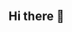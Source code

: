 ## Hi there 👋

<!--
**angelyrq/angelyrq** is a ✨ _special_ ✨ repository because its `README.md` (this file) appears on your GitHub profile.

Here are some ideas to get you started:

- 🔭 I’m currently working on ...
- 🌱 I’m currently learning DAM
- 👯 I’m looking to collaborate on ...
- 🤔 I’m looking for help with ...
- 💬 Ask me about ...
- 📫 How to reach me: angelyrqqq@gmail.com
- 😄 Pronouns: ...
- ⚡ Fun fact: ...
-->
